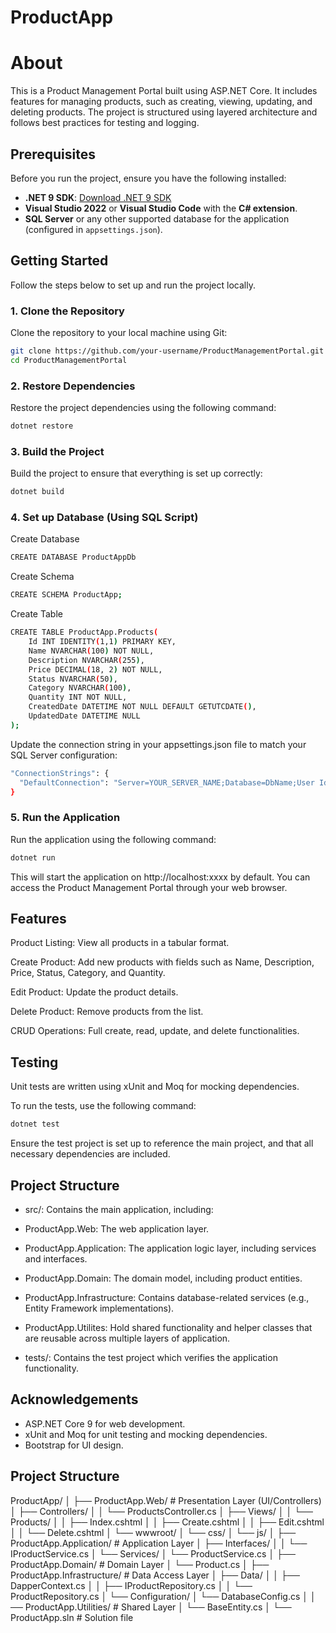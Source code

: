 # ProductApp
# About
This is a Product Management Portal built using ASP.NET Core. It includes features for managing products, such as creating, viewing, updating, and deleting products. The project is structured using layered architecture and follows best practices for testing and logging.

## Prerequisites

Before you run the project, ensure you have the following installed:

- **.NET 9 SDK**: [Download .NET 9 SDK](https://dotnet.microsoft.com/download/dotnet/9.0)
- **Visual Studio 2022** or **Visual Studio Code** with the **C# extension**.
- **SQL Server** or any other supported database for the application (configured in `appsettings.json`).

## Getting Started

Follow the steps below to set up and run the project locally.

### 1. Clone the Repository

Clone the repository to your local machine using Git:

```bash
git clone https://github.com/your-username/ProductManagementPortal.git
cd ProductManagementPortal
```

### 2. Restore Dependencies
Restore the project dependencies using the following command:

```bash
dotnet restore
```

### 3. Build the Project
Build the project to ensure that everything is set up correctly:

```bash
dotnet build
```
### 4. Set up Database (Using SQL Script)
Create Database
```bash
CREATE DATABASE ProductAppDb
```
Create Schema
```bash
CREATE SCHEMA ProductApp;
```
Create Table
```bash
CREATE TABLE ProductApp.Products(
    Id INT IDENTITY(1,1) PRIMARY KEY,
    Name NVARCHAR(100) NOT NULL,
    Description NVARCHAR(255),
    Price DECIMAL(18, 2) NOT NULL,
    Status NVARCHAR(50),
    Category NVARCHAR(100),
    Quantity INT NOT NULL,
    CreatedDate DATETIME NOT NULL DEFAULT GETUTCDATE(),
    UpdatedDate DATETIME NULL
);
```
Update the connection string in your appsettings.json file to match your SQL Server configuration:
```bash
"ConnectionStrings": {
  "DefaultConnection": "Server=YOUR_SERVER_NAME;Database=DbName;User Id=UserName;Password=xxxxx;TrustServerCertificate=True;"
}
```

### 5. Run the Application
Run the application using the following command:
```bash
dotnet run
```

This will start the application on http://localhost:xxxx by default. You can access the Product Management Portal through your web browser.

## Features
Product Listing: View all products in a tabular format.

Create Product: Add new products with fields such as Name, Description, Price, Status, Category, and Quantity.

Edit Product: Update the product details.

Delete Product: Remove products from the list.

CRUD Operations: Full create, read, update, and delete functionalities.

## Testing
Unit tests are written using xUnit and Moq for mocking dependencies.

To run the tests, use the following command:

```bash
dotnet test
```
Ensure the test project is set up to reference the main project, and that all necessary dependencies are included.

## Project Structure
- src/: Contains the main application, including:
- ProductApp.Web: The web application layer.
- ProductApp.Application: The application logic layer, including services and interfaces.
- ProductApp.Domain: The domain model, including product entities.
- ProductApp.Infrastructure: Contains database-related services (e.g., Entity Framework implementations).
- ProductApp.Utilites: Hold shared functionality and helper classes that are reusable across multiple layers of application.

- tests/: Contains the test project which verifies the application functionality.

## Acknowledgements
- ASP.NET Core 9 for web development.
- xUnit and Moq for unit testing and mocking dependencies.
- Bootstrap for UI design.

## Project Structure
ProductApp/
│
├── ProductApp.Web/                # Presentation Layer (UI/Controllers)
│   ├── Controllers/
│   │   └── ProductsController.cs
│   ├── Views/
│   │   └── Products/
│   │       ├── Index.cshtml
│   │       ├── Create.cshtml
│   │       ├── Edit.cshtml
│   │       └── Delete.cshtml
│   └── wwwroot/
│       └── css/
│       └── js/
│
├── ProductApp.Application/         # Application Layer
│   ├── Interfaces/
│   │   └── IProductService.cs
│   └── Services/
│       └── ProductService.cs
│
├── ProductApp.Domain/              # Domain Layer
│   └── Product.cs
│
├── ProductApp.Infrastructure/      # Data Access Layer
│   ├── Data/
│   │   ├── DapperContext.cs
│   │   ├── IProductRepository.cs
│   │   └── ProductRepository.cs
│   └── Configuration/
│       └── DatabaseConfig.cs
│ 
│ ── ProductApp.Utilities/              # Shared Layer
│   └── BaseEntity.cs
│
└── ProductApp.sln                  # Solution file
